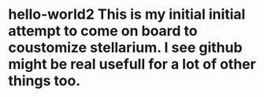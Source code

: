 # hello-world2  This is my initial initial attempt to come on board to coustomize stellarium. I see github might be real usefull for a lot of other things too.
